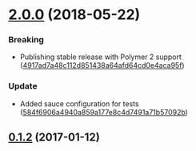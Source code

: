 <a name="2.0.0"></a>
# [2.0.0](https://github.com/advanced-rest-client/response-error-view/compare/0.1.1...2.0.0) (2018-05-22)


### Breaking

* Publishing stable release with Polymer 2 support ([4917ad7a48c112d851438a64afd64cd0e4aca95f](https://github.com/advanced-rest-client/response-error-view/commit/4917ad7a48c112d851438a64afd64cd0e4aca95f))

### Update

* Added sauce configuration for tests ([584f6906a4940a859a177e8c4d7491a71b57092b](https://github.com/advanced-rest-client/response-error-view/commit/584f6906a4940a859a177e8c4d7491a71b57092b))



<a name="0.1.2"></a>
## [0.1.2](https://github.com/advanced-rest-client/response-error-view/compare/0.1.1...v0.1.2) (2017-01-12)




